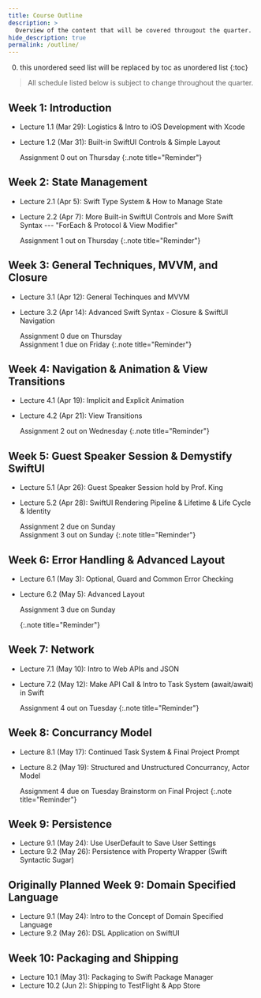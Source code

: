 ```yaml
---
title: Course Outline
description: >
  Overview of the content that will be covered througout the quarter.
hide_description: true
permalink: /outline/
---
```


0. this unordered seed list will be replaced by toc as unordered list
{:toc}

<!-- ## Tentative Course Schedule Outline -->

> All schedule listed below is subject to change throughout the quarter.

## Week 1: Introduction
  - Lecture 1.1 (Mar 29): Logistics & Intro to iOS Development with Xcode
  - Lecture 1.2 (Mar 31): Built-in SwiftUI Controls & Simple Layout

    Assignment 0 out on Thursday
    {:.note title="Reminder"}

## Week 2: State Management
  - Lecture 2.1 (Apr 5): Swift Type System & How to Manage State
  - Lecture 2.2 (Apr 7): More Built-in SwiftUI Controls and More Swift Syntax --- "ForEach & Protocol & View Modifier"

    Assignment 1 out on Thursday
    {:.note title="Reminder"}
    
## Week 3: General Techniques, MVVM, and Closure
  - Lecture 3.1 (Apr 12): General Techinques and MVVM
  - Lecture 3.2 (Apr 14): Advanced Swift Syntax - Closure & SwiftUI Navigation
  
    Assignment 0 due on Thursday  
    Assignment 1 due on Friday
    {:.note title="Reminder"}

## Week 4: Navigation & Animation & View Transitions 
  - Lecture 4.1 (Apr 19): Implicit and Explicit Animation 
  - Lecture 4.2 (Apr 21): View Transitions
  
    Assignment 2 out on Wednesday
    {:.note title="Reminder"}

## Week 5: Guest Speaker Session & Demystify SwiftUI
  - Lecture 5.1 (Apr 26): Guest Speaker Session hold by Prof. King
  - Lecture 5.2 (Apr 28): SwiftUI Rendering Pipeline & Lifetime & Life Cycle & Identity

    Assignment 2 due on Sunday  
    Assignment 3 out on Sunday
    {:.note title="Reminder"}
    
## Week 6: Error Handling & Advanced Layout
  - Lecture 6.1 (May 3): Optional, Guard and Common Error Checking
  - Lecture 6.2 (May 5): Advanced Layout
  
    Assignment 3 due on Sunday  
    
    {:.note title="Reminder"}
    
## Week 7: Network
  - Lecture 7.1 (May 10): Intro to Web APIs and JSON
  - Lecture 7.2 (May 12): Make API Call & Intro to Task System (await/await) in Swift
  
    Assignment 4 out on Tuesday
    {:.note title="Reminder"}

## Week 8: Concurrancy Model
  - Lecture 8.1 (May 17): Continued Task System & Final Project Prompt
  - Lecture 8.2 (May 19): Structured and Unstructured Concurrancy, Actor Model  

    Assignment 4 due on Tuesday
    Brainstorm on Final Project
    {:.note title="Reminder"}

## Week 9: Persistence
  - Lecture 9.1 (May 24): Use UserDefault to Save User Settings
  - Lecture 9.2 (May 26): Persistence with Property Wrapper (Swift Syntactic Sugar)

## Originally Planned Week 9: Domain Specified Language
  - Lecture 9.1 (May 24): Intro to the Concept of Domain Specified Language
  - Lecture 9.2 (May 26): DSL Application on SwiftUI

## Week 10: Packaging and Shipping
  - Lecture 10.1 (May 31): Packaging to Swift Package Manager 
  - Lecture 10.2 (Jun 2): Shipping to TestFlight & App Store

